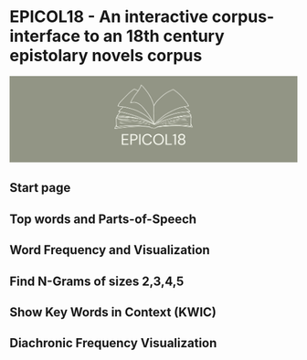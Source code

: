 # EPICOL18 - An interactive corpus-interface to an 18th century epistolary novels corpus

<p align="center" width="100%">
    <img src="post_files/epicol18.png">
</p>

## Start page

## Top words and Parts-of-Speech

## Word Frequency and Visualization

## Find N-Grams of sizes 2,3,4,5

## Show Key Words in Context (KWIC)

## Diachronic Frequency Visualization

